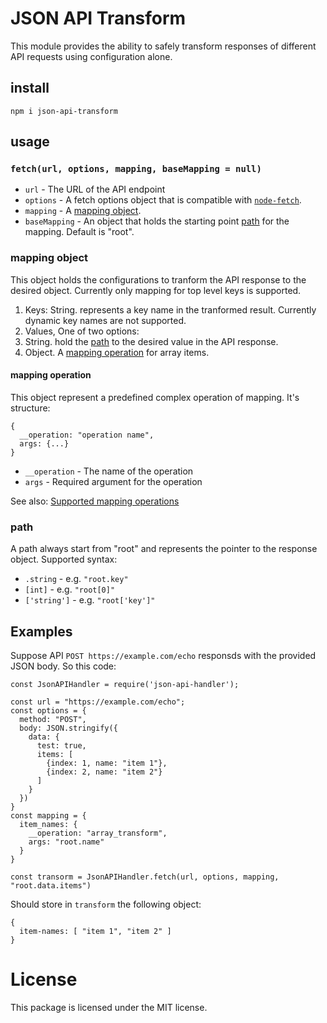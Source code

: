 # JSON API Transform

This module provides the ability to safely transform responses of different API requests using configuration alone.


## install
```
npm i json-api-transform
```
## usage
### `fetch(url, options, mapping, baseMapping = null)`

* `url` - The URL of the API endpoint
* `options` - A fetch options object that is compatible with [`node-fetch`](https://www.npmjs.com/package/node-fetch#fetchurl-options).
* `mapping` - A [mapping object](#mapping-object).
* `baseMapping` - An object that holds the starting point [path](#path) for the mapping. Default is "root".

### mapping object
This object holds the configurations to tranform the API response to the desired object.
Currently only mapping for top level keys is supported.

1. Keys: String. represents a key name in the tranformed result. Currently dynamic key names are not supported.
2. Values, One of two options: 
  1. String. hold the [path](#path) to the desired value in the API response.
  2. Object. A [mapping operation](#mapping-operation) for array items.

#### mapping operation
This object represent a predefined complex operation of mapping.
It's structure:
```
{
  __operation: "operation name",
  args: {...}
}
```

* `__operation` - The name of the operation
* `args` - Required argument for the operation

See also: [Supported mapping operations](mapping-operations.md)


### path
A path always start from "root" and represents the pointer to the response object.
Supported syntax:
* `.string` - e.g. `"root.key"`
* `[int]` - e.g. `"root[0]"`
* `['string']` - e.g. `"root['key']"`


## Examples
Suppose API `POST https://example.com/echo` responsds with the provided JSON body.
So this code:
```
const JsonAPIHandler = require('json-api-handler');

const url = "https://example.com/echo";
const options = {
  method: "POST",
  body: JSON.stringify({
    data: {
      test: true,
      items: [
        {index: 1, name: "item 1"},
        {index: 2, name: "item 2"}
      ]
    }
  })
}
const mapping = {
  item_names: {
    __operation: "array_transform",
    args: "root.name"
  }
}

const transorm = JsonAPIHandler.fetch(url, options, mapping, "root.data.items")
```
Should store in `transform` the following object:
```
{
  item-names: [ "item 1", "item 2" ]
}
```

# License
This package is licensed under the MIT license.
